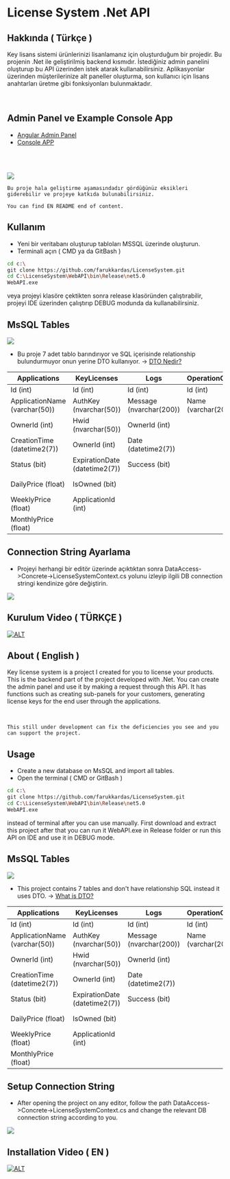 # License System .Net API 

## Hakkında ( Türkçe )
Key lisans sistemi ürünlerinizi lisanlamanız için oluşturduğum bir projedir. Bu projenin .Net ile geliştirilmiş backend kısmıdır. İstediğiniz admin panelini oluşturup bu API üzerinden istek atarak kullanabilirsiniz. Aplikasyonlar üzerinden müşterilerinize alt paneller oluşturma, son kullanıcı için lisans anahtarları üretme gibi fonksiyonları bulunmaktadır.

<br>

## Admin Panel ve Example Console App
- [Angular Admin Panel](https://github.com/farukkardas/License-panel)
- [Console APP](https://github.com/farukkardas/LicenseChecker)

<br>
<br>

<img src="https://i.hizliresim.com/bhlh36g.png"></img> 

`Bu proje hala geliştirme aşamasındadır gördüğünüz eksikleri giderebilir ve projeye katkıda bulunabilirsiniz.`

`You can find EN README end of content.`

## Kullanım
 - Yeni bir veritabanı oluşturup tabloları MSSQL üzerinde oluşturun. 
 - Terminali açın ( CMD ya da GitBash )
 ```bash
 cd c:\
 git clone https://github.com/farukkardas/LicenseSystem.git
 cd C:\LicenseSystem\WebAPI\bin\Release\net5.0
 WebAPI.exe
 ```
 veya projeyi klasöre çektikten sonra release klasöründen çalıştırabilir, projeyi IDE üzerinden çalıştırıp DEBUG modunda da kullanabilirsiniz.

## MsSQL Tables

<img src="https://i.hizliresim.com/flpypwg.png"></img> 

- Bu proje 7 adet tablo barındırıyor ve SQL içerisinde relationship bulundurmuyor onun yerine DTO kullanıyor. -> [DTO Nedir?](https://docs.microsoft.com/tr-tr/aspnet/web-api/overview/data/using-web-api-with-entity-framework/part-5)

| Applications  | KeyLicenses | Logs | OperationClaims | Panels | UserOperationClaims | Users |
| ------------- | ------------- | ------------- | ------------- | ------------- | ------------- | ------------- |
| Id  (int) | Id  (int)  |  Id  (int) | Id  (int) | Id  (int)   | Id  (int)  | Id  (int) 
| ApplicationName (varchar(50)) | AuthKey (nvarchar(50))  | Message (nvarchar(200)) | Name  (varchar(20)) | PanelOwnerId  (int) | UserId (int) | Email  (nvarchar(50))
| OwnerId (int)  | Hwid (nvarchar(50)) | OwnerId  (int) | | PanelSellerId (int) | OperationClaimId (int) | PasswordHash (varbinary(500))
| CreationTime (datetime2(7))  | OwnerId (int)  | Date (datetime2(7)) | | IsActive (bit) | | PasswordSalt (varbinary(500))
| Status (bit) | ExpirationDate (datetime2(7)) | Success (bit) | | Balance (float) | | Status (bit)
| DailyPrice (float)  | IsOwned (bit) | | | CreatedLicense (int) | | Balance (float)
| WeeklyPrice (float) | ApplicationId (int) | | | ApplicationId (int) | | SecurityKey (nvarchar(100))
| MonthlyPrice  (float) | | | | | | SecurityKeyExpiration (datetime2(7))

## Connection String Ayarlama
- Projeyi herhangi bir editör üzerinde açıktıktan sonra DataAccess->Concrete->LicenseSystemContext.cs yolunu izleyip ilgili DB connection stringi kendinize göre değiştirin.

<img src="https://i.hizliresim.com/jw9le4c.png"></img> 

## Kurulum Video ( TÜRKÇE )


 [![ALT](https://youtube-md.vercel.app/ZDPJe7Pe5Nw)](https://www.youtube.com/watch?v=ZDPJe7Pe5Nw)
 
 
 ## About ( English )
Key license system is a project I created for you to license your products. This is the backend part of the project developed with .Net. You can create the admin panel  and use it by making a request through this API. It has functions such as creating sub-panels for your customers, generating license keys for the end user through the applications.

<br>

`This still under development can fix the deficiencies you see and you can support the project.`


## Usage
 - Create a new database on MsSQL and import all tables. 
 - Open the terminal ( CMD  or GitBash )
 ```bash
 cd c:\
 git clone https://github.com/farukkardas/LicenseSystem.git
 cd C:\LicenseSystem\WebAPI\bin\Release\net5.0
 WebAPI.exe
 ```
 instead of terminal after you can use manually. First download and extract this project after that  you can run it WebAPI.exe in  Release folder or run this API on IDE and use it in DEBUG mode.

## MsSQL Tables

<img src="https://i.hizliresim.com/flpypwg.png"></img> 

- This project contains 7 tables and don't have relationship  SQL instead it uses DTO. -> [What is DTO?](https://docs.microsoft.com/en-us/aspnet/web-api/overview/data/using-web-api-with-entity-framework/part-5)

| Applications  | KeyLicenses | Logs | OperationClaims | Panels | UserOperationClaims | Users |
| ------------- | ------------- | ------------- | ------------- | ------------- | ------------- | ------------- |
| Id  (int) | Id  (int)  |  Id  (int) | Id  (int) | Id  (int)   | Id  (int)  | Id  (int) 
| ApplicationName (varchar(50)) | AuthKey (nvarchar(50))  | Message (nvarchar(200)) | Name  (varchar(20)) | PanelOwnerId  (int) | UserId (int) | Email  (nvarchar(50))
| OwnerId (int)  | Hwid (nvarchar(50)) | OwnerId  (int) | | PanelSellerId (int) | OperationClaimId (int) | PasswordHash (varbinary(500))
| CreationTime (datetime2(7))  | OwnerId (int)  | Date (datetime2(7)) | | IsActive (bit) | | PasswordSalt (varbinary(500))
| Status (bit) | ExpirationDate (datetime2(7)) | Success (bit) | | Balance (float) | | Status (bit)
| DailyPrice (float)  | IsOwned (bit) | | | CreatedLicense (int) | | Balance (float)
| WeeklyPrice (float) | ApplicationId (int) | | | ApplicationId (int) | | SecurityKey (nvarchar(100))
| MonthlyPrice  (float) | | | | | | SecurityKeyExpiration (datetime2(7))

## Setup Connection String 
- After opening the project on any editor, follow the path DataAccess->Concrete->LicenseSystemContext.cs and change the relevant DB connection string according to you.

<img src="https://i.hizliresim.com/jw9le4c.png"></img> 

## Installation Video ( EN )

 [![ALT](https://youtube-md.vercel.app/iWlXEg5RAwA)](www.youtube.com/watch?v=iWlXEg5RAwA)





